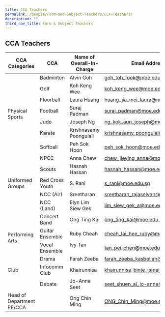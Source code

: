 ```yaml
---
title: CCA Teachers
permalink: /people/Form-and-Subject-Teachers/CCA-Teachers/
description: ""
third_nav_title: Form & Subject Teachers
---
```

## CCA Teachers

<table>
<thead>
  <tr>
    <th>CCA Categories</th>
    <th>CCA</th>
    <th>Name of Overall-In-Charge</th>
    <th>Email Address</th>
  </tr>
</thead>
<tbody>
  <tr>
    <td rowspan="7">Physical Sports</td>
    <td>Badminton </td>
    <td>Alvin Goh</td>
    <td><a href="mailto:goh_toh_fook@moe.edu.sg">goh_toh_fook@moe.edu.sg</a></td>
  </tr>
  <tr>
    <td>Golf</td>
    <td>Koh Keng Wee</td>
    <td><a href="mailto:koh_keng_wee@moe.edu.sg">koh_keng_wee@moe.edu.sg</a></td>
  </tr>
  <tr>
    <td>Floorball</td>
    <td>Laura Huang</td>
    <td><a href="mailto:huang_jia_mei_laura@moe.edu.sg">huang_jia_mei_laura@moe.edu.sg</a><br></td>
  </tr>
  <tr>
    <td>Football</td>
    <td>Suraj Padman</td>
    <td><a href="mailto:suraj_padman@moe.edu.sg ">suraj_padman@moe.edu.sg </a><br></td>
  </tr>
  <tr>
    <td>Judo</td>
    <td>Joseph Ng </td>
    <td><a href="mailto:ng_kok_aun_joseph@moe.edu.sg">ng_kok_aun_joseph@moe.edu.sg</a></td>
  </tr>
  <tr>
    <td>Karate</td>
    <td>Krishnasamy Poongulali</td>
    <td><a href="mailto:krishnasamy_poongulali@moe.edu.sg">krishnasamy_poongulali@moe.edu.sg</a></td>
  </tr>
  <tr>
    <td>Softball</td>
    <td>Peh Sok Hoon</td>
    <td><a href="mailto:peh_sok_hoon@moe.edu.sg">peh_sok_hoon@moe.edu.sg</a><br></td>
  </tr>
  <tr>
    <td rowspan="5">Uniformed Groups</td>
    <td>NPCC</td>
    <td>Anna Chew</td>
    <td><a href="mailto:chew_jieying_anna@moe.edu.sg">chew_jieying_anna@moe.edu.sg</a></td>
  </tr>
  <tr>
    <td>Scouts</td>
    <td>Hasnah Hassan</td>
    <td><a href="mailto:hasnah_hassan@moe.edu.sg">hasnah_hassan@moe.edu.sg</a><br></td>
  </tr>
  <tr>
    <td>Red Cross Youth</td>
    <td>S. Rani</td>
    <td><a href="mailto:s_rani@moe.edu.sg">s_rani@moe.edu.sg</a></td>
  </tr>
  <tr>
    <td>NCC (Air)</td>
    <td>Sreetharan</td>
    <td><a href="mailto:sreetharan_rajaselvan@moe.edu.sg">sreetharan_rajaselvan@moe.edu.sg</a></td>
  </tr>
  <tr>
    <td>NCC (Land)</td>
    <td>Elyn Lim Siew Gek</td>
    <td><a href="mailto:lim_siew_gek_a@moe.edu.sg">lim_siew_gek_a@moe.edu.sg</a></td>
  </tr>
  <tr>
    <td rowspan="4">Performing Arts</td>
    <td>Concert Band</td>
    <td>Ong Ting Kai</td>
    <td><a href="mailto:ong_ting_kai@moe.edu.sg">ong_ting_kai@moe.edu.sg</a></td>
  </tr>
  <tr>
    <td>Guitar Ensemble</td>
    <td>Ruby Cheah</td>
    <td><a href="mailto:cheah_lai_hee_ruby@moe.edu.sg">cheah_lai_hee_ruby@moe.edu.sg</a></td>
  </tr>
  <tr>
    <td>Vocal Ensemble</td>
    <td>Ivy Tan <br><br></td>
    <td><a href="mailto:tan_pei_chen@moe.edu.sg">tan_pei_chen@moe.edu.sg</a></td>
  </tr>
  <tr>
    <td>Drama</td>
    <td>Farah Zeeba</td>
    <td><a href="mailto:farah_zeeba_kasbollah@moe.edu.sg">farah_zeeba_kasbollah@moe.edu.sg</a><br></td>
  </tr>
  <tr>
    <td>Club</td>
    <td>Infocomm Club</td>
    <td>Khairunnisa</td>
    <td><a href="mailto:khairunnisa_binte_ismail@moe.edu.sg">khairunnisa_binte_ismail@moe.edu.sg</a></td>
  </tr>
	<tr>
    <td> </td>
    <td>Debate</td>
    <td>Jo-Anne Seet</td>
    <td><a href="mailto:seet_shuen_ai_jo-anne@moe.edu.sg">seet_shuen_ai_jo-anne@moe.edu.sg</a></td>
    <td>
  <tr>
    <td> Head of Department PE/CCA</td>
    <td></td>
    <td>Ong Chin Ming</td>
    <td><a href="mailto:ONG_Chin_Ming@moe.edu.sg">ONG_Chin_Ming@moe.edu.sg</a></td>
  </tr>
</tbody>
</table>